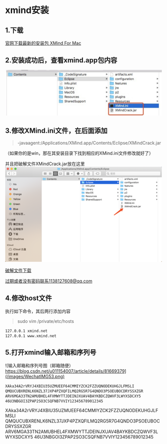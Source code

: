 # xmind安装

## 1.下载
[官网下载最新的安装包 XMind For Mac](https://www.xmind.cn/download/xmind8/)

## 2.安装成功后，查看xmind.app包内容
![右击xmmind.app查看包中内容](/images/WechatIMG54.png)



## 3.修改XMind.ini文件，在后面添加
> -javaagent:/Applications/XMind.app/Contents/Eclipse/XMindCrack.jar

（如果你的是win，那在其安装目录下找到相应的XMind.ini文件修改就好了）

并且把破解文件XMindCrack.jar放在这里  
![破解文件密码: rzxq](/images/WechatIMG55.png) 

[破解文件下载](https://pan.baidu.com/s/1jqpodMvKQTNQyenAIy0Y3w)

[过期或者没有密码联系1138127608@qq.com](1138127608@qq.com)

## 4.修改host文件
执行如下命令，其后两行添加内容
> sudo vim /private/etc/hosts

~~~
127.0.0.1 xmind.net
127.0.0.1 www.xmind.net
~~~

## 5.打开xmind输入邮箱和序列号
![输入邮箱和序列号图（邮箱随便）https://blog.csdn.net/u011154007/article/details/81669379](/images/WechatIMG53.png)

~~~
XAka34A2rVRYJ4XBIU35UZMUEEF64CMMIYZCK2FZZUQNODEKUHGJLFMSLI QMQUCUBXRENLK6NZL37JXP4PZXQFILMQ2RG5R7G4QNDO3PSOEUBOCDRYSSXZGR ARV6MGA33TN2AMUBHEL4FXMWYTTJDEINJXUAV4BAYKBDCZQWVF3LWYXSDCXY5 46U3NBGOI3ZPAP2SO3CSQFNB7VVIY123456789012345
~~~


XAka34A2rVRYJ4XBIU35UZMUEEF64CMMIYZCK2FZZUQNODEKUHGJLFMSLI QMQUCUBXRENLK6NZL37JXP4PZXQFILMQ2RG5R7G4QNDO3PSOEUBOCDRYSSXZGR ARV6MGA33TN2AMUBHEL4FXMWYTTJDEINJXUAV4BAYKBDCZQWVF3LWYXSDCXY5 46U3NBGOI3ZPAP2SO3CSQFNB7VVIY123456789012345 